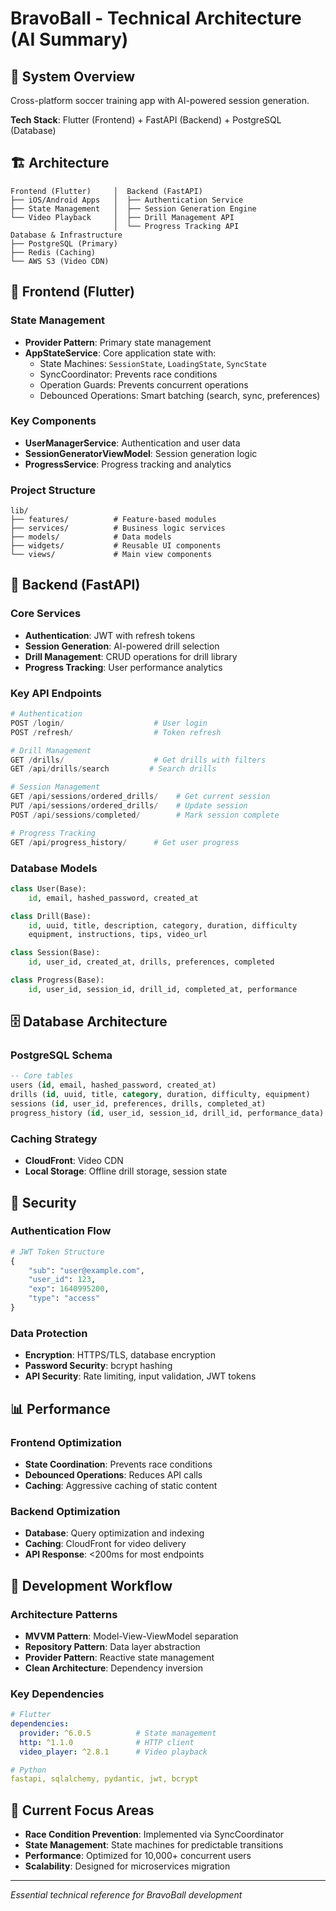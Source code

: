# BravoBall - Technical Architecture (AI Summary)

## 🎯 System Overview
Cross-platform soccer training app with AI-powered session generation.

**Tech Stack**: Flutter (Frontend) + FastAPI (Backend) + PostgreSQL (Database)

## 🏗️ Architecture
```
Frontend (Flutter)     │  Backend (FastAPI)
├── iOS/Android Apps   │  ├── Authentication Service
├── State Management   │  ├── Session Generation Engine
└── Video Playback     │  ├── Drill Management API
                       │  └── Progress Tracking API
Database & Infrastructure
├── PostgreSQL (Primary)
├── Redis (Caching)
└── AWS S3 (Video CDN)
```

## 📱 Frontend (Flutter)

### State Management
- **Provider Pattern**: Primary state management
- **AppStateService**: Core application state with:
  - State Machines: `SessionState`, `LoadingState`, `SyncState`
  - SyncCoordinator: Prevents race conditions
  - Operation Guards: Prevents concurrent operations
  - Debounced Operations: Smart batching (search, sync, preferences)

### Key Components
- **UserManagerService**: Authentication and user data
- **SessionGeneratorViewModel**: Session generation logic
- **ProgressService**: Progress tracking and analytics

### Project Structure
```
lib/
├── features/          # Feature-based modules
├── services/          # Business logic services
├── models/            # Data models
├── widgets/           # Reusable UI components
└── views/             # Main view components
```

## 🔧 Backend (FastAPI)

### Core Services
- **Authentication**: JWT with refresh tokens
- **Session Generation**: AI-powered drill selection
- **Drill Management**: CRUD operations for drill library
- **Progress Tracking**: User performance analytics

### Key API Endpoints
```python
# Authentication
POST /login/                    # User login
POST /refresh/                  # Token refresh

# Drill Management
GET /drills/                    # Get drills with filters
GET /api/drills/search         # Search drills

# Session Management
GET /api/sessions/ordered_drills/    # Get current session
PUT /api/sessions/ordered_drills/    # Update session
POST /api/sessions/completed/        # Mark session complete

# Progress Tracking
GET /api/progress_history/      # Get user progress
```

### Database Models
```python
class User(Base):
    id, email, hashed_password, created_at

class Drill(Base):
    id, uuid, title, description, category, duration, difficulty
    equipment, instructions, tips, video_url

class Session(Base):
    id, user_id, created_at, drills, preferences, completed

class Progress(Base):
    id, user_id, session_id, drill_id, completed_at, performance
```

## 🗄️ Database Architecture

### PostgreSQL Schema
```sql
-- Core tables
users (id, email, hashed_password, created_at)
drills (id, uuid, title, category, duration, difficulty, equipment)
sessions (id, user_id, preferences, drills, completed_at)
progress_history (id, user_id, session_id, drill_id, performance_data)
```

### Caching Strategy
- **CloudFront**: Video CDN
- **Local Storage**: Offline drill storage, session state

## 🔐 Security

### Authentication Flow
```python
# JWT Token Structure
{
    "sub": "user@example.com",
    "user_id": 123,
    "exp": 1640995200,
    "type": "access"
}
```

### Data Protection
- **Encryption**: HTTPS/TLS, database encryption
- **Password Security**: bcrypt hashing
- **API Security**: Rate limiting, input validation, JWT tokens

## 📊 Performance

### Frontend Optimization
- **State Coordination**: Prevents race conditions
- **Debounced Operations**: Reduces API calls
- **Caching**: Aggressive caching of static content

### Backend Optimization
- **Database**: Query optimization and indexing
- **Caching**: CloudFront for video delivery
- **API Response**: <200ms for most endpoints

## 🚀 Development Workflow

### Architecture Patterns
- **MVVM Pattern**: Model-View-ViewModel separation
- **Repository Pattern**: Data layer abstraction
- **Provider Pattern**: Reactive state management
- **Clean Architecture**: Dependency inversion

### Key Dependencies
```yaml
# Flutter
dependencies:
  provider: ^6.0.5          # State management
  http: ^1.1.0              # HTTP client
  video_player: ^2.8.1      # Video playback

# Python
fastapi, sqlalchemy, pydantic, jwt, bcrypt
```

## 🎯 Current Focus Areas
- **Race Condition Prevention**: Implemented via SyncCoordinator
- **State Management**: State machines for predictable transitions
- **Performance**: Optimized for 10,000+ concurrent users
- **Scalability**: Designed for microservices migration

---
*Essential technical reference for BravoBall development* 